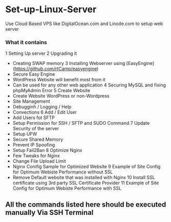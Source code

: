 # Set-up-Linux-Server
Use Cloud Based VPS like DigitalOcean.com and Linode.com to setup web server

### What it contains
1 Setting Up server
2 Upgrading it
  - Creating SWAP memory
3 Installing Webserver using [EasyEngine] (https://github.com/rtCamp/easyengine)
  - Secure Easy Engine
  - WordPress Website will benefit most from it
  - Can be used for any other web application
4 Securing MySQL and fixing phpMyAdmin Error
5 Create Website
  - Create Website WordPress or non-Wordpress
  - Site Management
  - Debugginh / Logging / Help
  - Convections
6 Add / Edit User
  - Add Users fot SFTP
  - Setup Permission for SSH / SFTP and SUDO Command
7 Update Security of the server
  - Setup UFW 
  - Secure Shared Memory
  - Prevent IP Spoofing
  - Setup Fail2Ban
8 Optimize Nginx
  - Few Tweaks for Nginx
  - Change File Upload Limit
  - Nginx Conifig Sample for Optimized Website
9 Example of Site Config for Optimum Webiste Performance without SSL
  - Remove Default website that was installed with Nginx
10 Install SSL certificate using 3rd party SSL Certificate Provider
11 Example of Site Config for Optimum Webiste Performance with SSL

## All the commands listed here should be executed manually Via SSH Terminal
